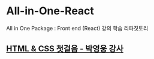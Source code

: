# All-in-One-React
All in One Package : Front end (React) 강의 학습 리파짓토리

## [HTML & CSS 첫걸음 - 박영웅 강사](/FIRST_STEP_OF_HTML_&_CSS/README.md)
